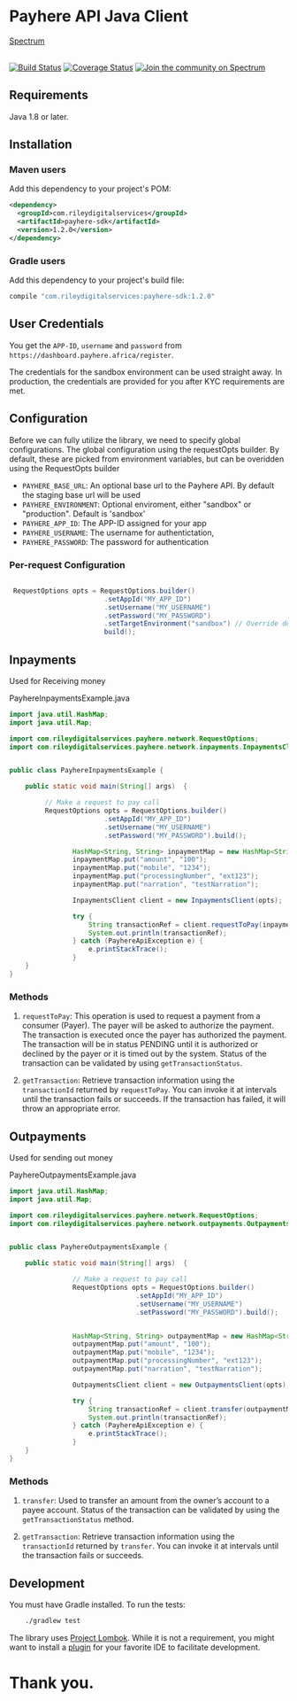 # Payhere API Java Client</h1>

<div>
  <a href="https://spectrum.chat/payhere-api-sdk/">Spectrum</a>
  <br><br>
</div>


[![Build Status](https://travis-ci.org/rileydigitalservices/payhere-java-sdk.svg?branch=master)](https://travis-ci.org/rileydigitalservices/payhere-java-sdk)
[![Coverage Status](https://coveralls.io/repos/github/rileydigitalservices/payhere-java-sdk/badge.svg?branch=master)](https://coveralls.io/github/rileydigitalservices/payhere-java-sdk?branch=master)
[![Join the community on Spectrum](https://withspectrum.github.io/badge/badge.svg)](https://spectrum.chat/payhere-api-sdk/)

## Requirements

Java 1.8 or later.

## Installation

### Maven users

Add this dependency to your project's POM:

```xml
<dependency>
  <groupId>com.rileydigitalservices</groupId>
  <artifactId>payhere-sdk</artifactId>
  <version>1.2.0</version>
</dependency>
```

### Gradle users

Add this dependency to your project's build file:

```groovy
compile "com.rileydigitalservices:payhere-sdk:1.2.0"
```

## User Credentials

You get the `APP-ID`, `username` and `password` from `https://dashboard.payhere.africa/register`.

The credentials for the sandbox environment can be used straight away. In production, the credentials are provided for you after KYC requirements are met.

## Configuration

Before we can fully utilize the library, we need to specify global configurations. The global configuration using the requestOpts builder. By default, these are picked from environment variables,
but can be overidden using the RequestOpts builder

* `PAYHERE_BASE_URL`: An optional base url to the Payhere API. By default the staging base url will be used
* `PAYHERE_ENVIRONMENT`: Optional enviroment, either "sandbox" or "production". Default is 'sandbox'
* `PAYHERE_APP_ID`:  The APP-ID assigned for your app
* `PAYHERE_USERNAME`: The username for authentictation,
* `PAYHERE_PASSWORD`:  The password for authentication

### Per-request Configuration

``` java

 RequestOptions opts = RequestOptions.builder()
                        .setAppId("MY_APP_ID")
                        .setUsername("MY_USERNAME")
                        .setPassword("MY_PASSWORD")
                        .setTargetEnvironment("sandbox") // Override default target environment
                        build();

```


## Inpayments

Used for Receiving money

PayhereInpaymentsExample.java

```java
import java.util.HashMap;
import java.util.Map;

import com.rileydigitalservices.payhere.network.RequestOptions;
import com.rileydigitalservices.payhere.network.inpayments.InpaymentsClient;


public class PayhereInpaymentsExample {

    public static void main(String[] args)  {

         // Make a request to pay call
         RequestOptions opts = RequestOptions.builder()
                        .setAppId("MY_APP_ID")
                        .setUsername("MY_USERNAME")
                        .setPassword("MY_PASSWORD").build();

                HashMap<String, String> inpaymentMap = new HashMap<String, String>();
                inpaymentMap.put("amount", "100");
                inpaymentMap.put("mobile", "1234");
                inpaymentMap.put("processingNumber", "ext123");
                inpaymentMap.put("narration", "testNarration");

                InpaymentsClient client = new InpaymentsClient(opts);

                try {
                    String transactionRef = client.requestToPay(inpaymentMap);
                    System.out.println(transactionRef);
                } catch (PayhereApiException e) {
                    e.printStackTrace();
                }
    }
}
```

### Methods

1. `requestToPay`: This operation is used to request a payment from a consumer (Payer). The payer will be asked to authorize the payment. The transaction is executed once the payer has authorized the payment. The transaction will be in status PENDING until it is authorized or declined by the payer or it is timed out by the system. Status of the transaction can be validated by using `getTransactionStatus`.

2. `getTransaction`: Retrieve transaction information using the `transactionId` returned by `requestToPay`. You can invoke it at intervals until the transaction fails or succeeds. If the transaction has failed, it will throw an appropriate error.


## Outpayments

Used for sending out money

PayhereOutpaymentsExample.java

```java
import java.util.HashMap;
import java.util.Map;

import com.rileydigitalservices.payhere.network.RequestOptions;
import com.rileydigitalservices.payhere.network.outpayments.OutpaymentsClient;


public class PayhereOutpaymentsExample {

    public static void main(String[] args)  {

                // Make a request to pay call
                RequestOptions opts = RequestOptions.builder()
                                .setAppId("MY_APP_ID")
                                .setUsername("MY_USERNAME")
                                .setPassword("MY_PASSWORD").build();


                HashMap<String, String> outpaymentMap = new HashMap<String, String>();
                outpaymentMap.put("amount", "100");
                outpaymentMap.put("mobile", "1234");
                outpaymentMap.put("processingNumber", "ext123");
                outpaymentMap.put("narration", "testNarration");

                OutpaymentsClient client = new OutpaymentsClient(opts);

                try {
                    String transactionRef = client.transfer(outpaymentMap);
                    System.out.println(transactionRef);
                } catch (PayhereApiException e) {
                    e.printStackTrace();
                }
    }
}
```

### Methods

1. `transfer`: Used to transfer an amount from the owner’s account to a payee account. Status of the transaction can be validated by using the `getTransactionStatus` method.

2. `getTransaction`: Retrieve transaction information using the `transactionId` returned by `transfer`. You can invoke it at intervals until the transaction fails or succeeds.


## Development 

You must have Gradle installed. To run the tests:

```bash
    ./gradlew test
```

The library uses [Project Lombok][lombok]. While it is not a requirement, you might want to install a [plugin][lombok-plugins] for your favorite IDE to facilitate development.

[lombok]: https://projectlombok.org
[lombok-plugins]: https://projectlombok.org/setup/overview

# Thank you. 
